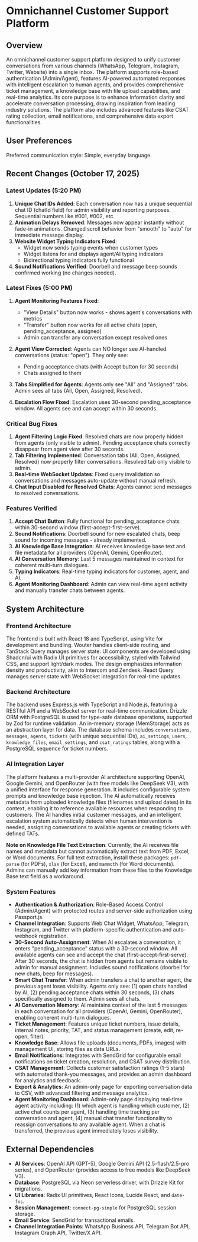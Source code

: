 # Omnichannel Customer Support Platform

## Overview

An omnichannel customer support platform designed to unify customer conversations from various channels (WhatsApp, Telegram, Instagram, Twitter, Website) into a single inbox. The platform supports role-based authentication (Admin/Agent), features AI-powered automated responses with intelligent escalation to human agents, and provides comprehensive ticket management, a knowledge base with file upload capabilities, and real-time analytics. Its core purpose is to enhance information clarity and accelerate conversation processing, drawing inspiration from leading industry solutions. The platform also includes advanced features like CSAT rating collection, email notifications, and comprehensive data export functionalities.

## User Preferences

Preferred communication style: Simple, everyday language.

## Recent Changes (October 17, 2025)

### Latest Updates (5:20 PM)
1. **Unique Chat IDs Added**: Each conversation now has a unique sequential chat ID (chatId field) for admin visibility and reporting purposes. Sequential numbers like #001, #002, etc.
2. **Animation Delays Removed**: Messages now appear instantly without fade-in animations. Changed scroll behavior from "smooth" to "auto" for immediate message display.
3. **Website Widget Typing Indicators Fixed**: 
   - Widget now sends typing events when customer types
   - Widget listens for and displays agent/AI typing indicators
   - Bidirectional typing indicators fully functional
4. **Sound Notifications Verified**: Doorbell and message beep sounds confirmed working (no changes needed).

### Latest Fixes (5:00 PM)
1. **Agent Monitoring Features Fixed**:
   - "View Details" button now works - shows agent's conversations with metrics
   - "Transfer" button now works for all active chats (open, pending_acceptance, assigned)
   - Admin can transfer any conversation except resolved ones
   
2. **Agent View Corrected**: Agents can NO longer see AI-handled conversations (status: "open"). They only see:
   - Pending acceptance chats (with Accept button for 30 seconds)
   - Chats assigned to them
3. **Tabs Simplified for Agents**: Agents only see "All" and "Assigned" tabs. Admin sees all tabs (All, Open, Assigned, Resolved).
4. **Escalation Flow Fixed**: Escalation uses 30-second pending_acceptance window. All agents see and can accept within 30 seconds.

### Critical Bug Fixes
1. **Agent Filtering Logic Fixed**: Resolved chats are now properly hidden from agents (only visible to admin). Pending acceptance chats correctly disappear from agent view after 30 seconds.
2. **Tab Filtering Implemented**: Conversation tabs (All, Open, Assigned, Resolved) now properly filter conversations. Resolved tab only visible to admin.
3. **Real-time WebSocket Updates**: Fixed query invalidation so conversations and messages auto-update without manual refresh.
4. **Chat Input Disabled for Resolved Chats**: Agents cannot send messages to resolved conversations.

### Features Verified
1. **Accept Chat Button**: Fully functional for pending_acceptance chats within 30-second window (first-accept-first-serve).
2. **Sound Notifications**: Doorbell sound for new escalated chats, beep sound for incoming messages - already implemented.
3. **AI Knowledge Base Integration**: AI receives knowledge base text and file metadata for all providers (OpenAI, Gemini, OpenRouter).
4. **AI Conversation Memory**: Last 5 messages maintained in context for coherent multi-turn dialogues.
5. **Typing Indicators**: Real-time typing indicators for customer, agent, and AI.
6. **Agent Monitoring Dashboard**: Admin can view real-time agent activity and manually transfer chats between agents.

## System Architecture

### Frontend Architecture

The frontend is built with React 18 and TypeScript, using Vite for development and bundling. Wouter handles client-side routing, and TanStack Query manages server state. UI components are developed using Shadcn/ui with Radix UI primitives for accessibility, styled with Tailwind CSS, and support light/dark modes. The design emphasizes information density and productivity, akin to Intercom and Zendesk. React Query manages server state with WebSocket integration for real-time updates.

### Backend Architecture

The backend uses Express.js with TypeScript and Node.js, featuring a RESTful API and a WebSocket server for real-time communication. Drizzle ORM with PostgreSQL is used for type-safe database operations, supported by Zod for runtime validation. An in-memory storage (MemStorage) acts as an abstraction layer for data. The database schema includes `conversations`, `messages`, `agents`, `tickets` (with unique sequential IDs), `ai_settings`, `users`, `knowledge_files`, `email_settings`, and `csat_ratings` tables, along with a PostgreSQL sequence for ticket numbers.

### AI Integration Layer

The platform features a multi-provider AI architecture supporting OpenAI, Google Gemini, and OpenRouter (with free models like DeepSeek V3), with a unified interface for response generation. It includes configurable system prompts and knowledge base injection. The AI automatically receives metadata from uploaded knowledge files (filenames and upload dates) in its context, enabling it to reference available resources when responding to customers. The AI handles initial customer messages, and an intelligent escalation system automatically detects when human intervention is needed, assigning conversations to available agents or creating tickets with defined TATs.

**Note on Knowledge File Text Extraction**: Currently, the AI receives file names and metadata but cannot automatically extract text from PDF, Excel, or Word documents. For full text extraction, install these packages: `pdf-parse` (for PDFs), `xlsx` (for Excel), and `mammoth` (for Word documents). Admins can manually add key information from these files to the Knowledge Base text field as a workaround.

### System Features

- **Authentication & Authorization**: Role-Based Access Control (Admin/Agent) with protected routes and server-side authorization using Passport.js.
- **Channel Integration**: Supports Web Chat Widget, WhatsApp, Telegram, Instagram, and Twitter with platform-specific authentication and auto-webhook registration.
- **30-Second Auto-Assignment**: When AI escalates a conversation, it enters "pending_acceptance" status with a 30-second window. All available agents can see and accept the chat (first-accept-first-serve). After 30 seconds, the chat is hidden from agents but remains visible to admin for manual assignment. Includes sound notifications (doorbell for new chats, beep for messages).
- **Smart Chat Transfer**: When admin transfers a chat to another agent, the previous agent loses visibility. Agents only see: (1) open chats handled by AI, (2) pending acceptance chats within 30 seconds, (3) chats specifically assigned to them. Admin sees all chats.
- **AI Conversation Memory**: AI maintains context of the last 5 messages in each conversation for all providers (OpenAI, Gemini, OpenRouter), enabling coherent multi-turn dialogues.
- **Ticket Management**: Features unique ticket numbers, issue details, internal notes, priority, TAT, and status management (create, edit, re-open, filter).
- **Knowledge Base**: Allows file uploads (documents, PDFs, images) with management UI, storing files as data URLs.
- **Email Notifications**: Integrates with SendGrid for configurable email notifications on ticket creation, resolution, and CSAT survey distribution.
- **CSAT Management**: Collects customer satisfaction ratings (1-5 stars) with automated thank-you messages, and provides an admin dashboard for analytics and feedback.
- **Export & Analytics**: An admin-only page for exporting conversation data to CSV, with advanced filtering and message analytics.
- **Agent Monitoring Dashboard**: Admin-only page displaying real-time agent activity including: (1) which agent is handling which customer, (2) active chat counts per agent, (3) handling time tracking per conversation and agent, (4) manual chat transfer functionality to reassign conversations to any available agent. When a chat is transferred, the previous agent immediately loses visibility.

## External Dependencies

- **AI Services**: OpenAI API (GPT-5), Google Gemini API (2.5-flash/2.5-pro series), and OpenRouter (provides access to free models like DeepSeek V3).
- **Database**: PostgreSQL via Neon serverless driver, with Drizzle Kit for migrations.
- **UI Libraries**: Radix UI primitives, React Icons, Lucide React, and `date-fns`.
- **Session Management**: `connect-pg-simple` for PostgreSQL session storage.
- **Email Service**: SendGrid for transactional emails.
- **Channel Integration Points**: WhatsApp Business API, Telegram Bot API, Instagram Graph API, Twitter/X API.